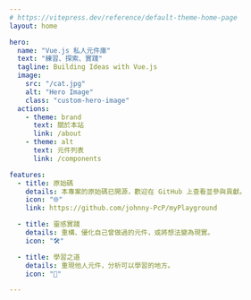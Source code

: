 ```yaml
---
# https://vitepress.dev/reference/default-theme-home-page
layout: home

hero:
  name: "Vue.js 私人元件庫"
  text: "練習、探索、實踐"
  tagline: Building Ideas with Vue.js
  image:
    src: "/cat.jpg"
    alt: "Hero Image"
    class: "custom-hero-image"
  actions:
    - theme: brand
      text: 關於本站
      link: /about
    - theme: alt
      text: 元件列表
      link: /components

features:
  - title: 原始碼
    details: 本專案的原始碼已開源，歡迎在 GitHub 上查看並參與貢獻。
    icon: "🌐"
    link: https://github.com/johnny-PcP/myPlayground

  - title: 靈感實踐
    details: 重構、優化自己曾做過的元件，或將想法變為現實。
    icon: "🛠️"

  - title: 學習之道
    details: 重現他人元件，分析可以學習的地方。
    icon: "📖"

---
```

